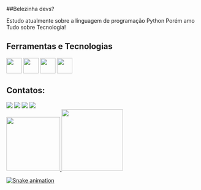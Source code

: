 
##Belezinha devs?


Estudo atualmente sobre a linguagem de programação Python
Porém amo Tudo sobre Tecnologia!

## Ferramentas e Tecnologias
<img src="https://cdn.jsdelivr.net/gh/devicons/devicon/icons/python/python-original-wordmark.svg" width="40" height="40" /> <img src="https://cdn.jsdelivr.net/gh/devicons/devicon/icons/pycharm/pycharm-original.svg" width="40" height="40" /> <img src="https://cdn.jsdelivr.net/gh/devicons/devicon/icons/r/r-original.svg" width="40" height="40" /> <img src="https://cdn.jsdelivr.net/gh/devicons/devicon/icons/cplusplus/cplusplus-original.svg" width="40" height="40" />
 



## Contatos:

<div>
<a href="https://instagram.com/rozendox_" target="_blank"><img src="https://img.shields.io/badge/-Instagram-%23E4405F?style=for-the-badge&logo=instagram&logoColor=white" target="_blank"></a>
<a href="https://www.twitch.tv/rozeendox" target="_blank"><img src="https://img.shields.io/badge/Twitch-9146FF?style=for-the-badge&logo=twitch&logoColor=white" target="_blank"></a>
<a href = "mailto:roxy.py@protonmail.com"><img src="https://img.shields.io/badge/Gmail-D14836?style=for-the-badge&logo=gmail&logoColor=white" target="_blank"></a>
<a href="https://www.linkedin.com/in/cgrox/" target="_blank"><img src="https://img.shields.io/badge/-LinkedIn-%230077B5?style=for-the-badge&logo=linkedin&logoColor=white" target="_blank"></a>   
</div>

<div>
<a href="https://github.com/rozendox">
<img height="140em" src="https://github-readme-stats.vercel.app/api/top-langs/?username=rozendox&layout=compact&langs_count=7&theme=dracula"/> <img height="160em" src="https://github-readme-stats.vercel.app/api?username=rozendox&show_icons=true&theme=dracula&include_all_commits=true&count_private=true"/>
</div>

![Snake animation](https://github.com/rozendox/rozendox/blob/output/github-contribution-grid-snake.svg)
